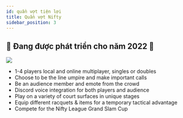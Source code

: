 ```yaml
---
id: quần vợt tiện lợi
title: Quần vợt Nifty
sidebar_position: 3
---
```


## 🚧 Đang được phát triển cho năm 2022 🚧

![](/img/NiftyTennis.jpeg)

- 1-4 players local and online multiplayer, singles or doubles
- Choose to be the line umpire and make important calls
- Be an audience member and emote from the crowd
- Discord voice integration for both players and audience
- Play on a variety of court surfaces in unique stages
- Equip different racquets & items for a temporary tactical advantage
- Compete for the Nifty League Grand Slam Cup
